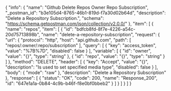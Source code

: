 {
  "info": {
    "name": "Github Delete Repos Owner Repo Subscription",
    "_postman_id": "b3e105d4-8765-46b1-819d-f7a30d02b64d",
    "description": "Delete a Repository Subscription.",
    "schema": "https://schema.getpostman.com/json/collection/v2.0.0/"
  },
  "item": [
    {
      "name": "repos",
      "item": [
        {
          "id": "bdfcb8fd-8f7e-4226-a54c-20d75713898b",
          "name": "delete-a-repository-subscription",
          "request": {
            "url": {
              "protocol": "http",
              "host": "api.github.com",
              "path": [
                "repos/:owner/:repo/subscription"
              ],
              "query": [
                {
                  "key": "access_token",
                  "value": "%7B%7D",
                  "disabled": false
                }
              ],
              "variable": [
                {
                  "id": "owner",
                  "value": "{}",
                  "type": "string"
                },
                {
                  "id": "repo",
                  "value": "{}",
                  "type": "string"
                }
              ]
            },
            "method": "DELETE",
            "header": [
              {
                "key": "Accept",
                "value": "{}",
                "description": "Is used to set specified media type",
                "disabled": false
              }
            ],
            "body": {
              "mode": "raw"
            },
            "description": "Delete a Repository Subscription"
          },
          "response": [
            {
              "status": "OK",
              "code": 200,
              "name": "Response_200",
              "id": "647e1a1a-0b84-4c9b-b46f-f8e0bf0bbeb2"
            }
          ]
        }
      ]
    }
  ]
}